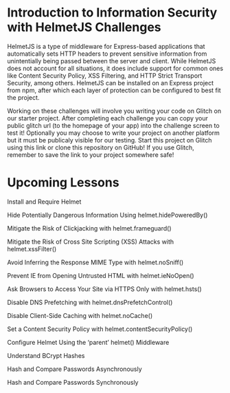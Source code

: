 # Introduction to Information Security with HelmetJS Challenges #

HelmetJS is a type of middleware for Express-based applications that automatically sets HTTP headers to prevent sensitive information from unintentially being passed between the server and client. While HelmetJS does not account for all situations, it does include support for common ones like Content Security Policy, XSS Filtering, and HTTP Strict Transport Security, among others. HelmetJS can be installed on an Express project from npm, after which each layer of protection can be configured to best fit the project.

Working on these challenges will involve you writing your code on Glitch on our starter project. After completing each challenge you can copy your public glitch url (to the homepage of your app) into the challenge screen to test it! Optionally you may choose to write your project on another platform but it must be publicaly visible for our testing.
Start this project on Glitch using this link or clone this repository on GitHub! If you use Glitch, remember to save the link to your project somewhere safe!

# Upcoming Lessons #

Install and Require Helmet

Hide Potentially Dangerous Information Using helmet.hidePoweredBy()

Mitigate the Risk of Clickjacking with helmet.frameguard()

Mitigate the Risk of Cross Site Scripting (XSS) Attacks with helmet.xssFilter()

Avoid Inferring the Response MIME Type with helmet.noSniff()

Prevent IE from Opening Untrusted HTML with helmet.ieNoOpen()

Ask Browsers to Access Your Site via HTTPS Only with helmet.hsts()

Disable DNS Prefetching with helmet.dnsPrefetchControl()

Disable Client-Side Caching with helmet.noCache()

Set a Content Security Policy with helmet.contentSecurityPolicy()

Configure Helmet Using the ‘parent’ helmet() Middleware

Understand BCrypt Hashes

Hash and Compare Passwords Asynchronously

Hash and Compare Passwords Synchronously